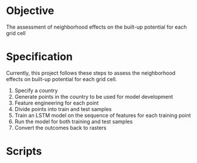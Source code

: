 # Objective
The assessment of neighborhood effects on the built-up potential for each grid cell

# Specification
Currently, this project follows these steps to assess the neighborhood effects on built-up potential for each grid cell.
1. Specify a country
2. Generate points in the country to be used for model development
3. Feature engineering for each point
4. Divide points into train and test samples
5. Train an LSTM model on the sequence of features for each training point
6. Run the model for both training and test samples
7. Convert the outcomes back to rasters

# Scripts
